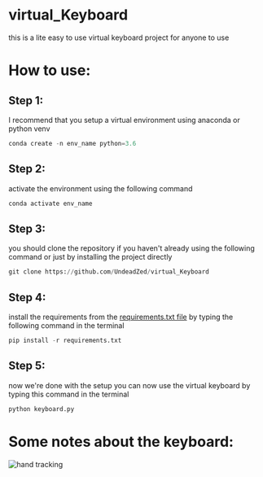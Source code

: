 # virtual_Keyboard
this is a lite easy to use virtual keyboard project for anyone to use

# How to use:

## Step 1: 

I recommend that you setup a virtual environment using anaconda or python venv

```python
conda create -n env_name python=3.6
```

## Step 2:

activate the environment using the following command

```python
conda activate env_name
```

## Step 3:

you should clone the repository if you haven't already using the following command or just by installing the project directly

```python
git clone https://github.com/UndeadZed/virtual_Keyboard
```

## Step 4:

install the requirements from the [requirements.txt file](https://github.com/UndeadZed/virtual_Keyboard/blob/main/requirements.txt) by typing the following command in the terminal

```python
pip install -r requirements.txt
```

## Step 5:

now we're done with the setup you can now use the virtual keyboard by typing this command in the terminal

```python
python keyboard.py
```

# Some notes about the keyboard:


![hand tracking](https://{https://google.github.io/mediapipe/images/mobile/hand_landmarks.png})

